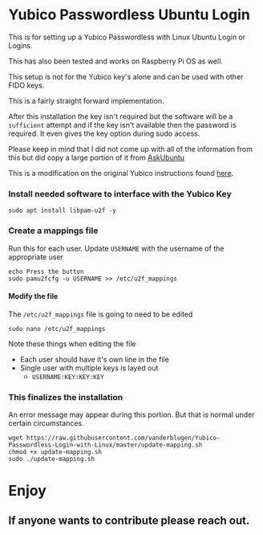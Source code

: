 # Yubico Passwordless Ubuntu Login
This is for setting up a Yubico Passwordless with Linux Ubuntu Login or Logins.

This has also been tested and works on Raspberry Pi OS as well.

This setup is not for the Yubico key's alone and can be used with other FIDO keys.

This is a fairly straight forward implementation.

After this installation the key isn't required but the software will be a `sufficient` attempt and if the key isn't available then the password is required.  It even gives the key option during sudo access.

Please keep in mind that I did not come up with all of the information from this but did copy a large portion of it from [AskUbuntu](https://askubuntu.com/questions/1167691/passwordless-login-with-yubikey-5-nfc?newreg=d3833870cc924fedb49ce95d064f3a09)

This is a modification on the original Yubico instructions found [here](https://support.yubico.com/support/solutions/articles/15000011356-ubuntu-linux-login-guide-u2f).

### Install needed software to interface with the Yubico Key
```shell
sudo apt install libpam-u2f -y
```

### Create a mappings file
Run this for each user.  Update `USERNAME` with the username of the appropriate user
```shell
echo Press the button
sudo pamu2fcfg -u USERNAME >> /etc/u2f_mappings
```

#### Modify the file
The `/etc/u2f_mappings` file is going to need to be edited

```shell
sudo nano /etc/u2f_mappings
```

Note these things when editing the file
- Each user should have it's own line in the file
- Single user with multiple keys is layed out
    - `USERNAME:KEY:KEY:KEY`

### This finalizes the installation
An error message may appear during this portion.  But that is normal under certain circumstances.

````shell
wget https://raw.githubusercontent.com/vanderblugen/Yubico-Passwordless-Login-with-Linux/master/update-mapping.sh
chmod +x update-mapping.sh
sudo ./update-mapping.sh
````
# Enjoy

## If anyone wants to contribute please reach out.
